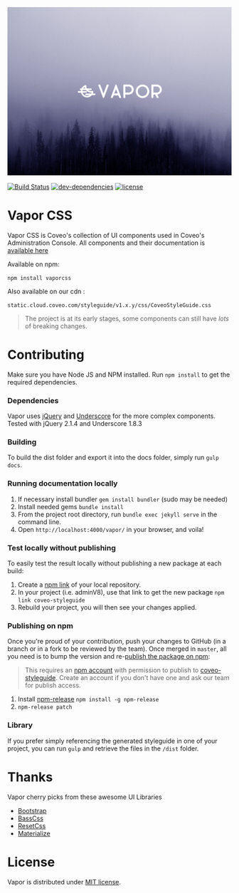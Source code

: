 ![logo](vapor.png)

[![Build Status](https://img.shields.io/travis/coveo/vapor.svg?style=flat-square)](https://travis-ci.org/coveo/styleguide)
[![dev-dependencies](https://img.shields.io/david/dev/coveo/vapor.svg?style=flat-square)](https://github.com/coveo/vapor/blob/master/package.json)
[![license](http://img.shields.io/badge/license-MIT-blue.svg?style=flat-square)](https://github.com/coveo/vapor/blob/master/LICENSE)

# Vapor CSS

Vapor CSS is Coveo's collection of UI components used in Coveo's Administration Console. All components and their documentation is [available here](http://coveo.github.io/vapor/)

Available on npm:

	npm install vaporcss
	
Also available on our cdn :

	static.cloud.coveo.com/styleguide/v1.x.y/css/CoveoStyleGuide.css

> The project is at its early stages, some components can still have _lots_ of breaking changes.

# Contributing
Make sure you have Node JS and NPM installed.
Run `npm install` to get the required dependencies.

### Dependencies
Vapor uses [jQuery](https://jquery.com/) and [Underscore](http://underscorejs.org/) for the more complex components. Tested with jQuery 2.1.4 and Underscore 1.8.3

### Building
To build the dist folder and export it into the docs folder, simply run `gulp docs`.

### Running documentation locally
1. If necessary install bundler `gem install bundler` (sudo may be needed)
2. Install needed gems `bundle install`
3. From the project root directory, run `bundle exec jekyll serve` in the command line.
4. Open `http://localhost:4000/vapor/` in your browser, and voila!

### Test locally without publishing
To easily test the result locally without publishing a new package at each build:

1. Create a [npm link](https://docs.npmjs.com/cli/link) of your local repository.
2. In your project (i.e. adminV8), use that link to get the new package `npm link coveo-styleguide`
3. Rebuild your project, you will then see your changes applied.


### Publishing on npm
Once you're proud of your contribution, push your changes to GitHub (in a branch or in a fork to be reviewed by the team). Once merged in `master`, all you need is to bump the version and re-[publish the package on npm](https://docs.npmjs.com/getting-started/publishing-npm-packages):

> This requires an [npm account](https://www.npmjs.com/signup) with permission to publish to [coveo-styleguide](https://www.npmjs.com/package/coveo-styleguide). Create an account if you don't have one and ask our team for publish access.

1. Install [npm-release](https://github.com/phuu/npm-release) `npm install -g npm-release`
2. `npm-release patch`

### Library
If you prefer simply referencing the generated styleguide in one of your project,
you can run `gulp` and retrieve the files in the `/dist` folder.

# Thanks
Vapor cherry picks from these awesome UI Libraries

* [Bootstrap](https://github.com/twbs/bootstrap)
* [BassCss](https://github.com/basscss/basscss)
* [ResetCss](http://meyerweb.com/eric/tools/css/reset/)
* [Materialize](https://github.com/Dogfalo/materialize)

# License
Vapor is distributed under [MIT license](https://github.com/Coveo/vapor/blob/master/LICENSE).

